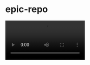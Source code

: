 # epic-repo

<video controls width="250">
    <source src="https://github.com/UltraMarlin/epic-repo/blob/main/Based%201St%20Autoscroller-1(3).webm">
</video>
